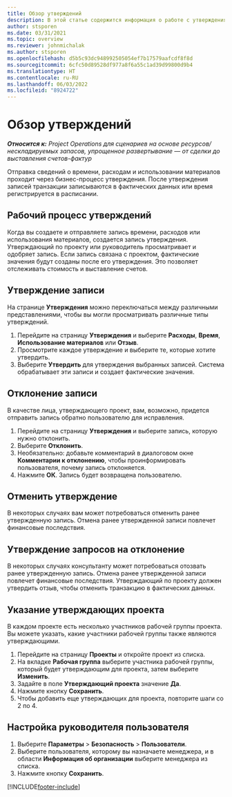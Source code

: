 ```yaml
---
title: Обзор утверждений
description: В этой статье содержится информация о работе с утверждениями в Project Operations.
author: stsporen
ms.date: 03/31/2021
ms.topic: overview
ms.reviewer: johnmichalak
ms.author: stsporen
ms.openlocfilehash: d5b5c93dc948992505054ef7b17579aafcdf8f8d
ms.sourcegitcommit: 6cfc50d89528df977a8f6a55c1ad39d99800d9b4
ms.translationtype: HT
ms.contentlocale: ru-RU
ms.lasthandoff: 06/03/2022
ms.locfileid: "8924722"
---
```

# <a name="approvals-overview"></a>Обзор утверждений

_**Относится к:** Project Operations для сценариев на основе ресурсов/нескладируемых запасов, упрощенное развертывание — от сделки до выставления счетов-фактур_

Отправка сведений о времени, расходам и использовании материалов проходит через бизнес-процесс утверждения. После утверждения записей транзакции записываются в фактических данных или время регистрируется в расписании.

## <a name="approvals-workflow"></a>Рабочий процесс утверждений
Когда вы создаете и отправляете запись времени, расходов или использования материалов, создается запись утверждения. Утверждающий по проекту или руководитель просматривает и одобряет запись. Если запись связана с проектом, фактические значения будут созданы после его утверждения. Это позволяет отслеживать стоимость и выставление счетов.

## <a name="approve-an-entry"></a>Утверждение записи
На странице **Утверждения** можно переключаться между различными представлениями, чтобы вы могли просматривать различные типы утверждений.
  
1. Перейдите на страницу **Утверждения** и выберите **Расходы**, **Время**, **Использование материалов** или **Отзыв**.
2. Просмотрите каждое утверждение и выберите те, которые хотите утвердить.
3. Выберите **Утвердить** для утверждения выбранных записей.
Система обрабатывает эти записи и создает фактические значения.

## <a name="reject-an-entry"></a>Отклонение записи
В качестве лица, утверждающего проект, вам, возможно, придется отправить запись обратно пользователю для исправления.
  
1. Перейдите на страницу **Утверждения** и выберите запись, которую нужно отклонить. 
2. Выберите **Отклонить**.
3. Необязательно: добавьте комментарий в диалоговом окне **Комментарии к отклонению**, чтобы проинформировать пользователя, почему запись отклоняется.
4. Нажмите **ОК**. Запись будет возвращена пользователю.
  
## <a name="cancel-approval"></a>Отменить утверждение
В некоторых случаях вам может потребоваться отменить ранее утвержденную запись. Отмена ранее утвержденной записи повлечет финансовые последствия. 

## <a name="approving-recall-requests"></a>Утверждение запросов на отклонение
В некоторых случаях консультанту может потребоваться отозвать ранее утвержденную запись. Отмена ранее утвержденной записи повлечет финансовые последствия. Утверждающий по проекту должен утвердить отзыв, чтобы отменить транзакцию в фактических данных.

## <a name="specify-project-approvers"></a>Указание утверждающих проекта
В каждом проекте есть несколько участников рабочей группы проекта. Вы можете указать, какие участники рабочей группы также являются утверждающими.

1. Перейдите на страницу **Проекты** и откройте проект из списка.
2. На вкладке **Рабочая группа** выберите участника рабочей группы, который будет утверждающим для проекта, затем выберите **Изменить**.
3. Задайте в поле **Утверждающий проекта** значение **Да**.
4. Нажмите кнопку **Сохранить**.
5. Чтобы добавить еще утверждающих для проекта, повторите шаги со 2 по 4.

## <a name="configure-the-users-manager"></a>Настройка руководителя пользователя

1. Выберите **Параметры** > **Безопасность** > **Пользователи**.
2. Выберите пользователя, которому вы назначаете менеджера, и в области **Информация об организации** выберите менеджера из списка. 
3. Нажмите кнопку **Сохранить**.




[!INCLUDE[footer-include](../includes/footer-banner.md)]
